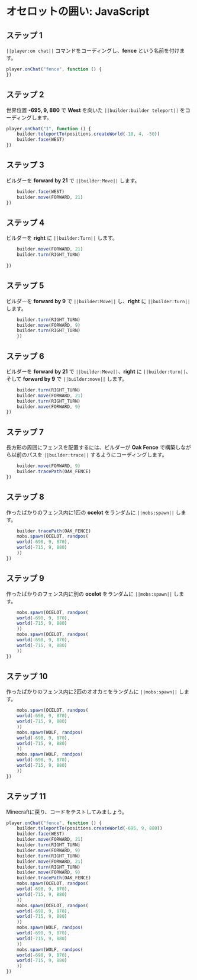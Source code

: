 # オセロットの囲い: JavaScript

## ステップ 1
``||player:on chat||`` コマンドをコーディングし、**fence** という名前を付けます。

```javascript
player.onChat("fence", function () {
})
```

## ステップ 2

世界位置 **-695, 9, 880** で **West** を向いた ``||builder:builder teleport||`` をコーディングします。

```javascript
player.onChat("1", function () {
    builder.teleportTo(positions.createWorld(-18, 4, -50))
    builder.face(WEST)
})
```

## ステップ 3

ビルダーを **forward by 21** で ``||builder:Move||`` します。

```javascript
    builder.face(WEST) 
    builder.move(FORWARD, 21) 
}) 
```

## ステップ 4

ビルダーを **right** に ``||builder:Turn||`` します。

```javascript
    builder.move(FORWARD, 21)
    builder.turn(RIGHT_TURN)
    
})
```

## ステップ 5

ビルダーを **forward by 9** で ``||builder:Move||`` し、**right** に ``||builder:turn||`` します。

```javascript
    builder.turn(RIGHT_TURN)
    builder.move(FORWARD, 9)
    builder.turn(RIGHT_TURN)
    })
```

## ステップ 6

ビルダーを **forward by 21** で ``||builder:Move||``、**right** に ``||builder:turn||``、そして **forward by 9** で ``||builder:move||`` します。

```javascript
    builder.turn(RIGHT_TURN)
    builder.move(FORWARD, 21)
    builder.turn(RIGHT_TURN)
    builder.move(FORWARD, 9)
})
```

## ステップ 7

長方形の周囲にフェンスを配置するには、ビルダーが **Oak Fence** で構築しながら以前のパスを ``||builder:trace||`` するようにコーディングします。

```javascript
    builder.move(FORWARD, 9)
    builder.tracePath(OAK_FENCE)
})
```

## ステップ 8

作ったばかりのフェンス内に1匹の **ocelot** をランダムに ``||mobs:spawn||`` します。

```javascript
    builder.tracePath(OAK_FENCE)
    mobs.spawn(OCELOT, randpos(
    world(-698, 9, 870),
    world(-715, 9, 880)
    ))
})
```

## ステップ 9

作ったばかりのフェンス内に別の **ocelot** をランダムに ``||mobs:spawn||`` します。

```javascript
    mobs.spawn(OCELOT, randpos(
    world(-698, 9, 870),
    world(-715, 9, 880)
    ))
    mobs.spawn(OCELOT, randpos(
    world(-698, 9, 870),
    world(-715, 9, 880)
    ))
})
```

## ステップ 10

作ったばかりのフェンス内に2匹のオオカミをランダムに ``||mobs:spawn||`` します。

```javascript
    mobs.spawn(OCELOT, randpos(
    world(-698, 9, 870),
    world(-715, 9, 880)
    ))
    mobs.spawn(WOLF, randpos(
    world(-698, 9, 870),
    world(-715, 9, 880)
    ))
    mobs.spawn(WOLF, randpos(
    world(-698, 9, 870),
    world(-715, 9, 880)
    ))
})
```

## ステップ 11

Minecraftに戻り、コードをテストしてみましょう。

```javascript
player.onChat("fence", function () {
    builder.teleportTo(positions.createWorld(-695, 9, 880))
    builder.face(WEST)
    builder.move(FORWARD, 21)
    builder.turn(RIGHT_TURN)
    builder.move(FORWARD, 9)
    builder.turn(RIGHT_TURN)
    builder.move(FORWARD, 21)
    builder.turn(RIGHT_TURN)
    builder.move(FORWARD, 9)
    builder.tracePath(OAK_FENCE)
    mobs.spawn(OCELOT, randpos(
    world(-698, 9, 870),
    world(-715, 9, 880)
    ))
    mobs.spawn(OCELOT, randpos(
    world(-698, 9, 870),
    world(-715, 9, 880)
    ))
    mobs.spawn(WOLF, randpos(
    world(-698, 9, 870),
    world(-715, 9, 880)
    ))
    mobs.spawn(WOLF, randpos(
    world(-698, 9, 870),
    world(-715, 9, 880)
    ))
})
```